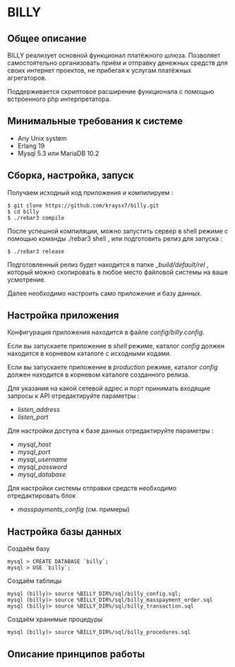 BILLY
====

## Общее описание

BILLY реализует основной функционал платёжного шлюза. Позволяет самостоятельно организовать приём и отправку денежных средств для своих интернет проектов, не прибегая к услугам платёжных агрегаторов.

Поддерживается скриптовое расширение функционала с помощью встроенного php интерпретатора.

## Минимальные требования к системе

- Any Unix system
- Erlang 19
- Mysql 5.3 или MariaDB 10.2

## Сборка, настройка, запуск

Получаем исходный код приложения и компилируем :

	$ git clone https://github.com/kraysx7/billy.git
	$ cd billy
	$ ./rebar3 compile

После успешной компиляции, можно запустить сервер в shell режиме с помощью команды ./rebar3 shell , или подготовить релиз для запуска :

	$ ./rebar3 release

Подготовленный релиз будет находится в папке *_build/default/rel*  , который можно скопировать в любое место файловой системы на ваше усмотрение.

Далее необходимо настроить само приложение и базу данных.

## Настройка приложения

Конфигурация приложения находится в файле *config/billy.config*.

Если вы запускаете приложение в *shell* режиме, каталог *config* должен находится в корневом каталоге с исходными кодами.

Если вы запускаете приложение в *production* режиме,  каталог *config* должен находится в корневом каталоге созданного релиза.

Для указания на какой сетевой адрес и порт принимать входящие запросы к API отредактируйте параметры :

- *listen_address*
- *listen_port*

Для настройки доступа к базе данных отредактируйте параметры :

- *mysql_host*
- *mysql_port*
- *mysql_username*
- *mysql_password*
- *mysql_database*

Для настройки системы отправки средств необходимо отредактировать блок

- *masspayments_config* (см. примеры)

## Настройка базы данных

Создаём базу

	mysql > CREATE DATABASE `billy`;
	mysql > USE `billy`;

Создаём таблицы

	mysql (billy)> source %BILLY_DIR%/sql/billy_config.sql;
	mysql (billy)> source %BILLY_DIR%/sql/billy_masspayment_order.sql
	mysql (billy)> source %BILLY_DIR%/sql/billy_transaction.sql

Создаём хранимые процедуры

	mysql (billy)> source %BILLY_DIR%/sql/billy_procedures.sql


## Описание принципов работы
